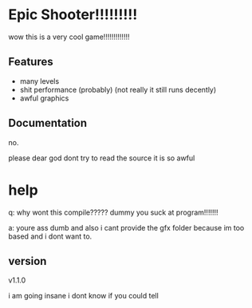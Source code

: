 # Epic Shooter!!!!!!!!!

wow this is a very cool game!!!!!!!!!!!!!

## Features

- many levels
- shit performance (probably) (not really it still runs decently)
- awful graphics

## Documentation

no.

please dear god dont try to read the source it is so awful

# help

q: why wont this compile????? dummy you suck at program!!!!!!!

a: youre ass dumb and also i cant provide the gfx folder because im too based and i dont want to.

## version

v1.1.0

i am going insane i dont know if you could tell

